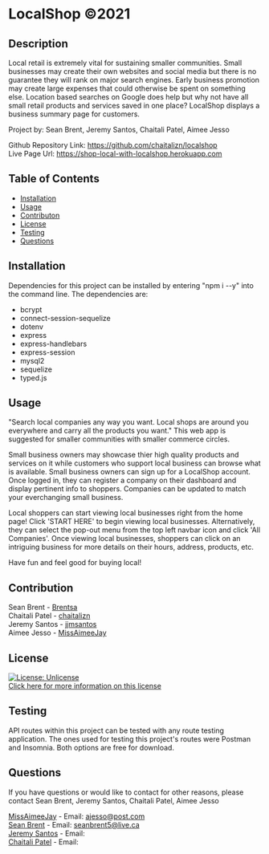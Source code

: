 # LocalShop ©2021 

## Description
Local retail is extremely vital for sustaining smaller communities.  Small businesses may create their own websites and social media but there is no guarantee they will rank on major search engines.  Early business promotion may create large expenses that could otherwise be spent on something else.  Location based searches on Google does help but why not have all small retail products and services saved in one place?  LocalShop displays a business summary page for customers.

Project by: Sean Brent, Jeremy Santos, Chaitali Patel, Aimee Jesso 

Github Repository Link: https://github.com/chaitalizn/localshop<br> 
Live Page Url: https://shop-local-with-localshop.herokuapp.com<br>

## Table of Contents

* [Installation](#installation)
* [Usage](#usage)
* [Contributon](#credits)
* [License](#license)
* [Testing](#testing)
* [Questions](#questions)

## Installation
Dependencies for this project can be installed by entering "npm i --y" into the command line.  The dependencies are:
* bcrypt
* connect-session-sequelize
* dotenv
* express
* express-handlebars
* express-session
* mysql2
* sequelize
* typed.js

## Usage 
"Search local companies any way you want. Local shops are around you everywhere and carry all the products you want."  This web app is suggested for smaller communities with smaller commerce circles.  <br>

Small business owners may showcase thier high quality products and services on it while customers who support local business can browse what is available. Small business owners can sign up for a LocalShop account. Once logged in, they can register a company on their dashboard and display pertinent info to shoppers. Companies can be updated to match your everchanging small business. <br>

Local shoppers can start viewing local businesses right from the home page! Click 'START HERE' to begin viewing local businesses. Alternatively, they can select the pop-out menu from the top left navbar icon and click 'All Companies'. Once viewing local businesses, shoppers can click on an intriguing business for more details on their hours, address, products, etc. <br>

Have fun and feel good for buying local!

## Contribution
Sean Brent - [Brentsa](https://github.com/Brentsa) <br>
Chaitali Patel - [chaitalizn](https://github.com/chaitalizn) <br>
Jeremy Santos - [jjmsantos](https://github.com/jjmsantos) <br>
Aimee Jesso - [MissAimeeJay](https://github.com/MissAimeeJay) <br>

## License
[![License: Unlicense](https://img.shields.io/badge/license-Unlicense-blue.svg)](http://unlicense.org/) <br>
[Click here for more information on this license](https://choosealicense.com/licenses/unlicense)

## Testing
API routes within this project can be tested with any route testing application. The ones used for testing this project's routes were Postman and Insomnia. Both options are free for download.

## Questions
If you have questions or would like to contact for other reasons, please contact
Sean Brent, Jeremy Santos, Chaitali Patel, Aimee Jesso  

[MissAimeeJay](https://github.com/MissAimeeJay) - Email: ajesso@post.com <br>
[Sean Brent](https://github.com/Brentsa) - Email: seanbrent5@live.ca <br>
[Jeremy Santos](https://github.com/jjmsantos) - Email: <br>
[Chaitali Patel](https://github.com/chaitalizn) - Email: <br>
